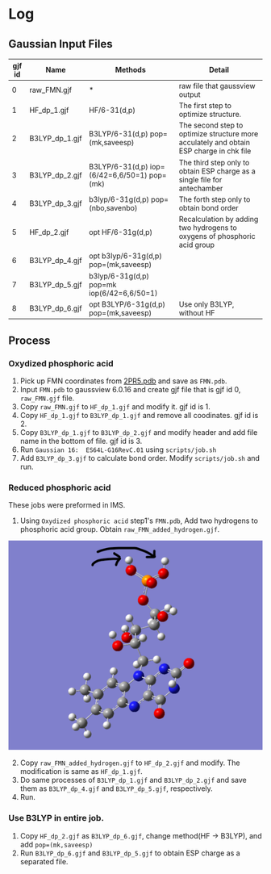 # Log

## Gaussian Input Files

|gjf id|Name|Methods|Detail|
|---|---|---|---|
|0|raw_FMN.gjf|*|raw file that gaussview output|
|1|HF_dp_1.gjf|HF/6-31(d,p)|The first step to optimize structure.|
|2|B3LYP_dp_1.gjf|B3LYP/6-31(d,p) pop=(mk,saveesp)|The second step to optimize structure more acculately and obtain ESP charge in chk file|
|3|B3LYP_dp_2.gjf|B3LYP/6-31(d,p) iop=(6/42=6,6/50=1) pop=(mk)|The third step only to obtain ESP charge as a single file for antechamber|
|4|B3LYP_dp_3.gjf|b3lyp/6-31g(d,p) pop=(nbo,savenbo)|The forth step only to obtain bond order|
|5|HF_dp_2.gjf|opt HF/6-31g(d,p)|Recalculation by adding two hydrogens to oxygens of phosphoric acid group|
|6|B3LYP_dp_4.gjf|opt b3lyp/6-31g(d,p) pop=(mk,saveesp)||
|7|B3LYP_dp_5.gjf|b3lyp/6-31g(d,p) pop=mk iop(6/42=6,6/50=1)||
|8|B3LYP_dp_6.gjf|opt B3LYP/6-31g(d,p) pop=(mk,saveesp)|Use only B3LYP, without HF|

## Process

### Oxydized phosphoric acid

1. Pick up FMN coordinates from [2PR5.pdb](https://www.rcsb.org/structure/2PR5) and save as `FMN.pdb`.
2. Input `FMN.pdb` to gaussview 6.0.16 and create gjf file that is gjf id 0, `raw_FMN.gjf` file.
3. Copy `raw_FMN.gjf` to `HF_dp_1.gjf` and modify it. gjf id is 1. 
4. Copy `HF_dp_1.gjf` to `B3LYP_dp_1.gjf` and remove all coodinates. gjf id is 2.
5. Copy `B3LYP_dp_1.gjf` to `B3LYP_dp_2.gjf` and modify header and add file name in the bottom of file. gjf id is 3.
6. Run `Gaussian 16:  ES64L-G16RevC.01` using `scripts/job.sh`
7. Add `B3LYP_dp_3.gjf` to calculate bond order. Modify `scripts/job.sh` and run.

### Reduced phosphoric acid

These jobs were preformed in IMS. 

1. Using `Oxydized phosphoric acid` step1's `FMN.pdb`, Add two hydrogens to phosphoric acid group. Obtain `raw_FMN_added_hydrogen.gjf`.

![](img/added_hydrogen.png)

2. Copy `raw_FMN_added_hydrogen.gjf` to `HF_dp_2.gjf` and modify. The modification is same as `HF_dp_1.gjf`.
3. Do same processes of `B3LYP_dp_1.gjf` and `B3LYP_dp_2.gjf` and save them as `B3LYP_dp_4.gjf` and `B3LYP_dp_5.gjf`, respectively.
4. Run.

### Use B3LYP in entire job.

1. Copy `HF_dp_2.gjf` as `B3LYP_dp_6.gjf`, change method(HF -> B3LYP), and add `pop=(mk,saveesp)`
2. Run `B3LYP_dp_6.gjf` and `B3LYP_dp_5.gjf` to obtain ESP charge as a separated file.
